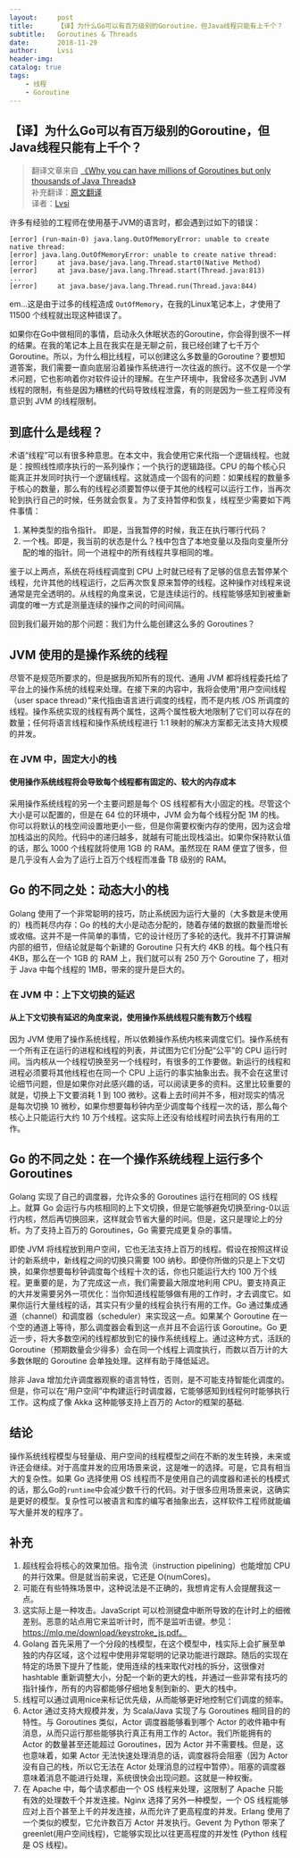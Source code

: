 ```yaml
---
layout:     post
title:      【译】为什么Go可以有百万级别的Goroutine，但Java线程只能有上千个？
subtitle:   Goroutines & Threads
date:       2018-11-29
author:     Lvsi
header-img: 
catalog: true
tags:
    - 线程
    - Goroutine
---
```


## 【译】为什么Go可以有百万级别的Goroutine，但Java线程只能有上千个？

> 翻译文章来自 [《Why you can have millions of Goroutines but only thousands of Java Threads》](https://rcoh.me/posts/why-you-can-have-a-million-go-routines-but-only-1000-java-threads/)<br/>
> 补充翻译：[原文翻译](https://www.infoq.cn/article/a-million-go-routines-but-only-1000-java-threads)<br/>
> 译者：[Lvsi](https://github.com/Lvsi-China)

许多有经验的工程师在使用基于JVM的语言时，都会遇到过如下的错误：

```
[error] (run-main-0) java.lang.OutOfMemoryError: unable to create native thread: 
[error] java.lang.OutOfMemoryError: unable to create native thread: 
[error] 	at java.base/java.lang.Thread.start0(Native Method)
[error] 	at java.base/java.lang.Thread.start(Thread.java:813)
...
[error] 	at java.base/java.lang.Thread.run(Thread.java:844)
```

em...这是由于过多的线程造成 ```OutOfMemory```，在我的Linux笔记本上，才使用了 11500 个线程就出现这种错误了。

如果你在Go中做相同的事情，启动永久休眠状态的Goroutine，你会得到很不一样的结果。在我的笔记本上且在我实在是无聊之前，我已经创建了七千万个Goroutine。所以，为什么相比线程，可以创建这么多数量的Goroutine？要想知道答案，我们需要一直向底层沿着操作系统进行一次往返的旅行。这不仅是一个学术问题，它也影响着你对软件设计的理解。在生产环境中，我曾经多次遇到 JVM 线程的限制，有些是因为糟糕的代码导致线程泄露，有的则是因为一些工程师没有意识到 JVM 的线程限制。

## 到底什么是线程？

术语“线程”可以有很多种意思。在本文中，我会使用它来代指一个逻辑线程。也就是：按照线性顺序执行的一系列操作；一个执行的逻辑路径。CPU 的每个核心只能真正并发同时执行一个逻辑线程。这就造成一个固有的问题：如果线程的数量多于核心的数量，那么有的线程必须要暂停以便于其他的线程可以运行工作，当再次轮到执行自己的时候，任务就会恢复。为了支持暂停和恢复，线程至少需要如下两件事情：

1. 某种类型的指令指针。 即是，当我暂停的时候，我正在执行哪行代码？
2. 一个栈。即是，我当前的状态是什么？栈中包含了本地变量以及指向变量所分配的堆的指针。同一个进程中的所有线程共享相同的堆。

鉴于以上两点，系统在将线程调度到 CPU 上时就已经有了足够的信息去暂停某个线程，允许其他的线程运行，之后再次恢复原来暂停的线程。这种操作对线程来说通常是完全透明的。从线程的角度来说，它是连续运行的。线程能够感知到被重新调度的唯一方式是测量连续的操作之间的时间间隔。

回到我们最开始的那个问题：我们为什么能创建这么多的 Goroutines？

## JVM 使用的是操作系统的线程

尽管不是规范所要求的，但是据我所知所有的现代、通用 JVM 都将线程委托给了平台上的操作系统的线程来处理。在接下来的内容中，我将会使用“用户空间线程（user space thread）”来代指由语言进行调度的线程，而不是内核 /OS 所调度的线程。操作系统实现的线程有两个属性，这两个属性极大地限制了它们可以存在的数量；任何将语言线程和操作系统线程进行 1:1 映射的解决方案都无法支持大规模的并发。

### 在 JVM 中，固定大小的栈

#### 使用操作系统线程将会导致每个线程都有固定的、较大的内存成本

采用操作系统线程的另一个主要问题是每个 OS 线程都有大小固定的栈。尽管这个大小是可以配置的，但是在 64 位的环境中，JVM 会为每个线程分配 1M 的栈。你可以将默认的栈空间设置地更小一些，但是你需要权衡内存的使用，因为这会增加栈溢出的风险。代码中的递归越多，就越有可能出现栈溢出。如果你保持默认值的话，那么 1000 个线程就将使用 1GB 的 RAM。虽然现在 RAM 便宜了很多，但是几乎没有人会为了运行上百万个线程而准备 TB 级别的 RAM。

## Go 的不同之处：动态大小的栈

Golang 使用了一个非常聪明的技巧，防止系统因为运行大量的（大多数是未使用的）栈而耗尽内存：Go 的栈的大小是动态分配的，随着存储的数据的数量而增长或收缩。这并不是一件简单的事情，它的设计经历了多轮的迭代。我并不打算讲解内部的细节，但结论就是每个新建的 Goroutine 只有大约 4KB 的栈。每个栈只有 4KB，那么在一个 1GB 的 RAM 上，我们就可以有 250 万个 Goroutine 了，相对于 Java 中每个线程的 1MB，带来的提升是巨大的。

### 在 JVM 中：上下文切换的延迟

#### 从上下文切换有延迟的角度来说，使用操作系统线程只能有数万个线程

因为 JVM 使用了操作系统线程，所以依赖操作系统内核来调度它们。操作系统有一个所有正在运行的进程和线程的列表，并试图为它们分配“公平”的 CPU 运行时间。当内核从一个线程切换至另一个线程时，有很多的工作要做。新运行的线程和进程必须要将其他线程也在同一个 CPU 上运行的事实抽象出去。我不会在这里讨论细节问题，但是如果你对此感兴趣的话，可以阅读更多的资料。这里比较重要的就是，切换上下文要消耗 1 到 100 微秒。这看上去时间并不多，相对现实的情况是每次切换 10 微秒，如果你想要每秒钟内至少调度每个线程一次的话，那么每个核心上只能运行大约 10 万个线程。这实际上还没有给线程时间去执行有用的工作。

## Go 的不同之处：在一个操作系统线程上运行多个 Goroutines

Golang 实现了自己的调度器，允许众多的 Goroutines 运行在相同的 OS 线程上。就算 Go 会运行与内核相同的上下文切换，但是它能够避免切换至ring-0以运行内核，然后再切换回来，这样就会节省大量的时间。但是，这只是理论上的分析。为了支持上百万的 Goroutines，Go 需要完成更复杂的事情。

即使 JVM 将线程放到用户空间，它也无法支持上百万的线程。假设在按照这样设计的新系统中，新线程之间的切换只需要 100 纳秒。即便你所做的只是上下文切换，如果你想要每秒钟调度每个线程十次的话，你也只能运行大约 100 万个线程。更重要的是，为了完成这一点，我们需要最大限度地利用 CPU。要支持真正的大并发需要另外一项优化：当你知道线程能够做有用的工作时，才去调度它。如果你运行大量线程的话，其实只有少量的线程会执行有用的工作。Go 通过集成通道（channel）和调度器（scheduler）来实现这一点。如果某个 Goroutine 在一个空的通道上等待，那么调度器会看到这一点并且不会运行该 Goroutine。Go 更近一步，将大多数空闲的线程都放到它的操作系统线程上。通过这种方式，活跃的 Goroutine（预期数量会少得多）会在同一个线程上调度执行，而数以百万计的大多数休眠的 Goroutine 会单独处理。这样有助于降低延迟。

除非 Java 增加允许调度器观察的语言特性，否则，是不可能支持智能化调度的。但是，你可以在“用户空间”中构建运行时调度器，它能够感知到线程何时能够执行工作。这构成了像 Akka 这种能够支持上百万的 Actor的框架的基础.

## 结论

操作系统线程模型与轻量级、用户空间的线程模型之间在不断的发生转换，未来或许还会继续。对于高度并发的应用场景来说，这是唯一的选择。可是，它具有相当大的复杂性。如果 Go 选择使用 OS 线程而不是使用自己的调度器和递长的栈模式的话，那么Go的```runtime```中会减少数千行的代码。对于很多应用场景来说，这确实是更好的模型。复杂性可以被语言和库的编写者抽象出去，这样软件工程师就能编写大量并发的程序了。

## 补充
1. 超线程会将核心的效果加倍。指令流（instruction pipelining）也能增加 CPU 的并行效果。但是就当前来说，它还是 O(numCores)。
2. 可能在有些特殊场景中，这种说法是不正确的，我想肯定有人会提醒我这一点。
3. 这实际上是一种攻击。JavaScript 可以检测键盘中断所导致的在计时上的细微差别。恶意的站点用它来监听计时，而不是监听击键。参见：https://mlq.me/download/keystroke_js.pdf。
4. Golang 首先采用了一个分段的栈模型，在这个模型中，栈实际上会扩展至单独的内存区域，这个过程中使用非常聪明的记录功能进行跟踪。随后的实现在特定的场景下提升了性能，使用连续的栈来取代对栈的拆分，这很像对 hashtable 重新调整大小，分配一个新的更大的栈，并通过一些非常有技巧的指针操作，所有的内容都能够仔细地复制到新的、更大的栈中。
5. 线程可以通过调用nice来标记优先级，从而能够更好地控制它们调度的频率。
6. Actor 通过支持大规模并发，为 Scala/Java 实现了与 Goroutines 相同目的的特性。与 Goroutines 类似，Actor 调度器能够看到哪个 Actor 的收件箱中有消息，从而只运行那些能够执行真正有用工作的 Actor。我们所能拥有的 Actor 的数量甚至还能超过 Goroutines，因为 Actor 并不需要栈。但是，这也意味着，如果 Actor 无法快速处理消息的话，调度器将会阻塞（因为 Actor 没有自己的栈，所以它无法在 Actor 处理消息的过程中暂停）。阻塞的调度器意味着消息不能进行处理，系统很快会出现问题。这就是一种权衡。
7. 在 Apache 中，每个请求都由一个 OS 线程来处理，这限制了 Apache 只能有效的处理数千个并发连接。Nginx 选择了另外一种模型，一个 OS 线程能够应对上百个甚至上千的并发连接，从而允许了更高程度的并发。Erlang 使用了一个类似的模型，它允许数百万 Actor 并发执行。Gevent 为 Python 带来了 greenlet(用户空间线程)，它能够实现比以往更高程度的并发性 (Python 线程是 OS 线程)。